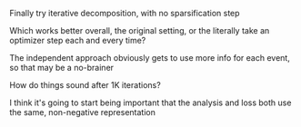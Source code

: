 Finally try iterative decomposition, with no sparsification step

Which works better overall, the original setting, or the literally take an optimizer step
each and every time?

The independent approach obviously gets to use more info for each event, so that may be a no-brainer

How do things sound after 1K iterations?

I think it's going to start being important that the analysis and loss both use the same, non-negative representation